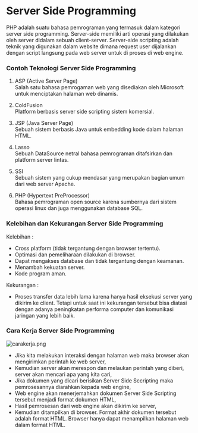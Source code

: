 # Server Side Programming


PHP adalah suatu bahasa pemrograman yang termasuk dalam kategori server side programming. Server-side memiliki arti operasi yang dilakukan oleh server didalam sebuah  client-server. Server-side scripting adalah teknik yang digunakan dalam website dimana request user dijalankan dengan script langsung pada web server untuk di proses di web engine.


### Contoh Teknologi Server Side Programming

1. ASP  (Active Server Page)  
Salah satu bahasa pemrogaman web yang disediakan oleh Microsoft untuk menciptakan halaman web dinamis.

2. ColdFusion  
Platform berbasis server side scripting sistem komersial.

3.	JSP  (Java Server Page)  
Sebuah sistem berbasis Java untuk embedding kode dalam halaman HTML.

4.	Lasso  
Sebuah DataSource netral bahasa pemrograman ditafsirkan dan platform server lintas.  

5.	SSI  
Sebuah sistem yang cukup mendasar yang merupakan bagian umum dari web server Apache.

6.	PHP  (Hypertext PreProcessor)  
Bahasa pemrograman open source karena sumbernya dari sistem operasi linux dan juga menggunakan database SQL.


### Kelebihan dan Kekurangan Server Side Programming

Kelebihan :  
*	Cross platform (tidak tergantung dengan browser tertentu).
*	Optimasi dan pemeliharaan dilakukan di browser.
*	Dapat mengakses database dan tidak tergantung dengan keamanan.
*	Menambah kekuatan server.
*	Kode program aman.

Kekurangan :  
*	Proses transfer data lebih lama karena hanya hasil eksekusi server yang dikirim ke client. Tetapi untuk saat ini kekurangan tersebut bisa diatasi dengan adanya peningkatan performa computer dan  komunikasi jaringan yang lebih baik.


### Cara Kerja Server Side Programming

![carakerja.png](http://i2.wp.com/jogjakursus.com/wp-content/uploads/2015/11/Kursus-Web-Programming-Semarang-Tempat-Kursus-Web-Terbaik.jpg)
*	Jika kita melakukan interaksi dengan halaman web maka browser akan mengirimkan perintah ke web server,
*	Kemudian server akan merespon dan melaukan perintah yang diberi, server akan mencari apa yang kita cari,
*	Jika dokumen yang dicari berisikan Server Side Sccripting maka pemrosesannya diarahkan kepada web engine,
*	Web engine akan menerjemahkan dokumen Server Side Scripting tersebut menjadi format dokumen HTML,
*	Hasil pemrosesan dari web engine akan dikirim ke server,
*	Kemudian ditampilkan di browser. Format akhir dokumen tersebut adalah format HTML. Browser hanya dapat menampilkan halaman web dalam format HTML.
